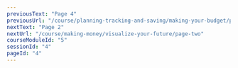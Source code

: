 ```yaml
---
previousText: "Page 4"
previousUrl: "/course/planning-tracking-and-saving/making-your-budget/page-four"
nextText: "Page 2"
nextUrl: "/course/making-money/visualize-your-future/page-two"
courseModuleId: "5"
sessionId: "4"
pageId: "4"
---
```



